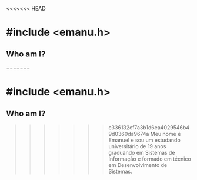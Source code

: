 <<<<<<< HEAD
# #include \<emanu.h>

## Who am I?

=======
# #include \<emanu.h>

## Who am I?

>>>>>>> c336132cf7a3b1d6ea4029546b49d0360da9674a
Meu nome é Emanuel e sou um estudando universitário de 19 anos graduando em Sistemas de Informação e formado em técnico em Desenvolvimento de Sistemas.
